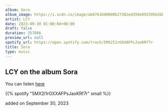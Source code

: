 ```yaml
---
album: Sora
album_image: https://i.scdn.co/image/ab67616d0000b27362ed350e692595b3bbb77a70
artist: LCY
date: 2023-09-30 01:00:04+00:00
draft: false
duration: 257866
preview_url: null
spotify_url: https://open.spotify.com/track/5MX2I1rGXXAFPsJaoKRf7r
title: Sora
type: music
---
```



## LCY on the album Sora

You can listen [here](https://open.spotify.com/track/5MX2I1rGXXAFPsJaoKRf7r)

{{% spotify "5MX2I1rGXXAFPsJaoKRf7r" small %}}

added on September 30, 2023